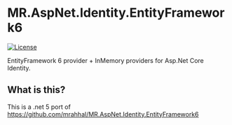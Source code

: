 # MR.AspNet.Identity.EntityFramework6

[![License](https://img.shields.io/badge/license-MIT-blue.svg)](https://opensource.org/licenses/MIT)

EntityFramework 6 provider + InMemory providers for Asp.Net Core Identity.

## What is this?

This is a .net 5 port of https://github.com/mrahhal/MR.AspNet.Identity.EntityFramework6